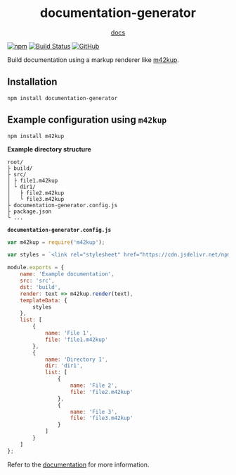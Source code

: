 <h1 align="center">documentation-generator</h1>

<p align="center"><a href="https://logico-philosophical.github.io/documentation-generator/docs/build/introduction.html">docs</a></p>

[![npm](https://img.shields.io/npm/v/documentation-generator)](https://www.npmjs.com/package/documentation-generator)
[![Build Status](https://img.shields.io/travis/com/logico-philosophical/documentation-generator)](https://app.travis-ci.com/github/logico-philosophical/documentation-generator)
[![GitHub](https://img.shields.io/github/license/logico-philosophical/documentation-generator)](https://github.com/logico-philosophical/documentation-generator/blob/master/LICENSE)

Build documentation using a markup renderer like [m42kup](https://github.com/logico-philosophical/m42kup).

## Installation

```
npm install documentation-generator
```

## Example configuration using `m42kup`

```
npm install m42kup
```

**Example directory structure**

```
root/
├ build/
├ src/
│ ├ file1.m42kup
│ └ dir1/
│   ├ file2.m42kup
│   └ file3.m42kup
├ documentation-generator.config.js
├ package.json
└ ...
```

**`documentation-generator.config.js`**

```js
var m42kup = require('m42kup');

var styles = `<link rel="stylesheet" href="https://cdn.jsdelivr.net/npm/m42kup@latest/web/m42kup.default.css">`;

module.exports = {
    name: 'Example documentation',
    src: 'src',
    dst: 'build',
    render: text => m42kup.render(text),
    templateData: {
        styles
    },
    list: [
        {
            name: 'File 1',
            file: 'file1.m42kup'
        },
        {
            name: 'Directory 1',
            dir: 'dir1',
            list: [
                {
                    name: 'File 2',
                    file: 'file2.m42kup'
                },
                {
                    name: 'File 3',
                    file: 'file3.m42kup'
                }
            ]
        }
    ]
};
```

Refer to the [documentation](https://logico-philosophical.github.io/documentation-generator/docs/build/introduction.html) for more information.
